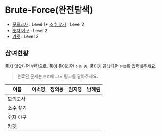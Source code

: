 ﻿# Brute-Force(완전탐색)

* [모의고사](https://programmers.co.kr/learn/courses/30/lessons/42840) : Level 1* [소수 찾기](https://programmers.co.kr/learn/courses/30/lessons/42839) : Level 2
* [숫자 야구](https://programmers.co.kr/learn/courses/30/lessons/42841) : Level 2
* [카펫](https://programmers.co.kr/learn/courses/30/lessons/42842) : Level 2

## 참여현황
풀지 않았다면 빈칸으로, 풀이 중이라면 `진행 중`, 풀이가 끝났다면 `완료`를 입력해주세요.
> 완료된 문제는 `완료`에 코드 링크를 달아주세요.

|이름|이소영|정의동|임지영|남혜림|
|--|--|--|--|--|
|모의고사|||||
|소수 찾기|||||
|숫자 야구|||||
|카펫|||||
